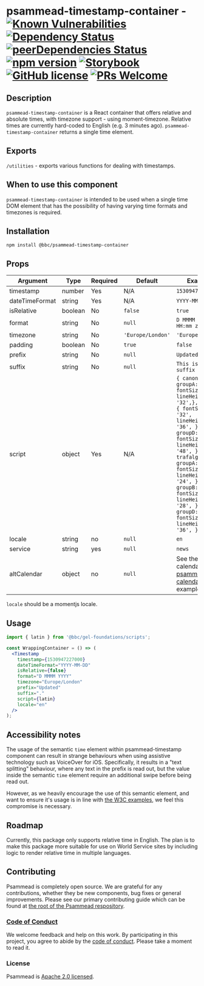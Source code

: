 # psammead-timestamp-container - [![Known Vulnerabilities](https://snyk.io/test/github/bbc/psammead/badge.svg?targetFile=packages%2Fcontainers%2Fpsammead-timestamp-container%2Fpackage.json)](https://snyk.io/test/github/bbc/psammead?targetFile=packages%2Fcontainers%2Fpsammead-timestamp-container%2Fpackage.json) [![Dependency Status](https://david-dm.org/bbc/psammead.svg?path=packages/containers/psammead-timestamp-container)](https://david-dm.org/bbc/psammead?path=packages/containers/psammead-timestamp-container) [![peerDependencies Status](https://david-dm.org/bbc/psammead/peer-status.svg?path=packages/containers/psammead-timestamp-container)](https://david-dm.org/bbc/psammead?path=packages/containers/psammead-timestamp-container&type=peer) [![npm version](https://img.shields.io/npm/v/@bbc/psammead-timestamp-container.svg)](https://www.npmjs.com/package/@bbc/psammead-timestamp-container) [![Storybook](https://raw.githubusercontent.com/storybooks/brand/master/badge/badge-storybook.svg?sanitize=true)](https://bbc.github.io/psammead/?path=/story/timestampcontainer--default) [![GitHub license](https://img.shields.io/badge/license-Apache%202.0-blue.svg)](https://github.com/bbc/psammead/blob/latest/LICENSE) [![PRs Welcome](https://img.shields.io/badge/PRs-welcome-brightgreen.svg)](https://github.com/bbc/psammead/blob/latest/CONTRIBUTING.md)

## Description

`psammead-timestamp-container` is a React container that offers relative and absolute times, with timezone support - using moment-timezone. Relative times are currently hard-coded to English (e.g. 3 minutes ago). `psammead-timestamp-container` returns a single time element.

## Exports

`/utilities` - exports various functions for dealing with timestamps.

## When to use this component

`psammead-timestamp-container` is intended to be used when a single time DOM element that has the possibility of having varying time formats and timezones is required.

## Installation

`npm install @bbc/psammead-timestamp-container`

## Props

<!-- prettier-ignore -->
| Argument  | Type                | Required | Default | Example         |
|-----------|---------------------|----------|---------|-----------------|
| timestamp | number | Yes   | N/A | `1530947227000` |
| dateTimeFormat | string | Yes | N/A | `YYYY-MM-DD` |
| isRelative | boolean | No | `false` | `true` |
| format | string | No | `null` | `D MMMM YYYY, HH:mm z` |
| timezone | string | No | `'Europe/London'` | `'Europe/London'` |
| padding | boolean | No | `true` | `false` |
| prefix | string | No | `null` | `Updated` |
| suffix | string | No | `null` | `This is a suffix` |
| script | object | Yes | N/A | `{ canon: { groupA: { fontSize: '28', lineHeight: '32',}, groupB: { fontSize: '32', lineHeight: '36', }, groupD: { fontSize: '44', lineHeight: '48', }, }, trafalgar: { groupA: { fontSize: '20', lineHeight: '24', }, groupB: { fontSize: '24', lineHeight: '28', }, groupD: { fontSize: '32', lineHeight: '36', }, }, }` |
| locale | string | no | `null` | `en` |
| service | string | yes | `null` | `news` |
| altCalendar | object | no | `null` | See the `jalaali` calendar in [psammead-calendars](https://github.com/bbc/psammead/blob/566e8115e5bc4a92313bdf352d56b9d5efcf0278/packages/utilities/psammead-calendars/src/calendars/jalaali.js#L47) as an example |

`locale` should be a momentjs locale.

## Usage

```jsx
import { latin } from '@bbc/gel-foundations/scripts';

const WrappingContainer = () => (
  <Timestamp
    timestamp={1530947227000}
    dateTimeFormat="YYYY-MM-DD"
    isRelative={false}
    format="D MMMM YYYY"
    timezone="Europe/London"
    prefix="Updated"
    suffix="."
    script={latin}
    locale="en"
  />
);
```

## Accessibility notes

The usage of the semantic `time` element within psammead-timestamp component can result in strange behaviours when using assistive technology such as VoiceOver for iOS. Specifically, it results in a "text splitting" behaviour, where any text in the prefix is read out, but the value inside the semantic `time` element require an additional swipe before being read out.

However, as we heavily encourage the use of this semantic element, and want to ensure it's usage is in line with [the W3C examples](https://www.w3.org/TR/html51/textlevel-semantics.html#the-time-element), we feel this compromise is necessary.

## Roadmap

Currently, this package only supports relative time in English. The plan is to make this package more suitable for use on World Service sites by including logic to render relative time in multiple languages.

## Contributing

Psammead is completely open source. We are grateful for any contributions, whether they be new components, bug fixes or general improvements. Please see our primary contributing guide which can be found at [the root of the Psammead respository](https://github.com/bbc/psammead/blob/latest/CONTRIBUTING.md).

### [Code of Conduct](https://github.com/bbc/psammead/blob/latest/CODE_OF_CONDUCT.md)

We welcome feedback and help on this work. By participating in this project, you agree to abide by the [code of conduct](https://github.com/bbc/psammead/blob/latest/CODE_OF_CONDUCT.md). Please take a moment to read it.

### License

Psammead is [Apache 2.0 licensed](https://github.com/bbc/psammead/blob/latest/LICENSE).
